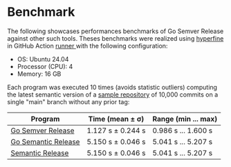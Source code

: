 # Benchmark

The following showcases performances benchmarks of Go Semver Release against other such tools. Theses benchmarks were realized using [hyperfine ](https://github.com/sharkdp/hyperfine)in GitHub Action [runner ](https://docs.github.com/en/actions/using-github-hosted-runners/using-github-hosted-runners/about-github-hosted-runners#standard-github-hosted-runners-for-public-repositories)with the following configuration:

* OS: Ubuntu 24.04
* Processor (CPU): 4
* Memory: 16 GB

Each program was executed 10 times (avoids statistic outliers) computing the latest semantic version of a [sample repository](https://github.com/s0ders/big-sample-repo) of 10,000 commits on a single "main" branch without any prior tag:

| Program                                                                        | Time (mean ± σ)   | Range (min ... max) |
| ------------------------------------------------------------------------------ | ----------------- | ------------------- |
| [Go Semver Release](https://github.com/s0ders/go-semver-release)               | 1.127 s ± 0.244 s | 0.986 s ... 1.600 s |
| [Go Semantic Release](https://github.com/go-semantic-release/semantic-release) | 5.150 s ± 0.046 s | 5.041 s ... 5.207 s |
| [Semantic Release](https://github.com/semantic-release/semantic-release)       | 5.150 s ± 0.046 s | 5.041 s ... 5.207 s |

